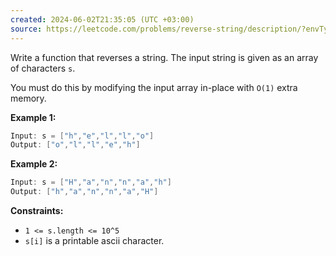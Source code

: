 ```yaml
---
created: 2024-06-02T21:35:05 (UTC +03:00)
source: https://leetcode.com/problems/reverse-string/description/?envType=daily-question&envId=2024-06-02
---
```

Write a function that reverses a string. The input string is given as an array of characters `s`.

You must do this by modifying the input array in-place with `O(1)` extra memory.


**Example 1:**

``` Java
Input: s = ["h","e","l","l","o"]
Output: ["o","l","l","e","h"]
```


**Example 2:**

``` Java
Input: s = ["H","a","n","n","a","h"]
Output: ["h","a","n","n","a","H"]
```


**Constraints:**

* `1 <= s.length <= 10^5`
* `s[i]` is a printable ascii character.
